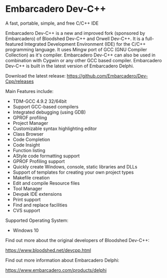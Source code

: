 # Embarcadero Dev-C++
A fast, portable, simple, and free C/C++ IDE

Embarcadero Dev-C++ is a new and improved fork (sponsored by Embarcadero) of Bloodshed Dev-C++ and Orwell Dev-C++. It is a full-featured Integrated Development Environment (IDE) for the C/C++ programming language. It uses Mingw port of GCC (GNU Compiler Collection) as it's compiler. Embarcadero Dev-C++ can also be used in combination with Cygwin or any other GCC based compiler. Embarcadero Dev-C++ is built in the latest version of Embarcadero Delphi.

Download the latest release:
https://github.com/Embarcadero/Dev-Cpp/releases

Main Features include:

- TDM-GCC 4.9.2 32/64bit
- Support GCC-based compilers
- Integrated debugging (using GDB)
- GPROF profiling
- Project Manager
- Customizable syntax highlighting editor
- Class Browser
- Code Completion
- Code Insight
- Function listing
- AStyle code formatting support
- GPROF Profiling support
- Quickly create Windows, console, static libraries and DLLs
- Support of templates for creating your own project types
- Makefile creation
- Edit and compile Resource files
- Tool Manager
- Devpak IDE extensions
- Print support
- Find and replace facilities
- CVS support

Supported Operating System:

- Windows 10

Find out more about the original developers of Bloodshed Dev-C++:

https://www.bloodshed.net/devcpp.html

Find out more information about Embarcadero Delphi:

https://www.embarcadero.com/products/delphi

